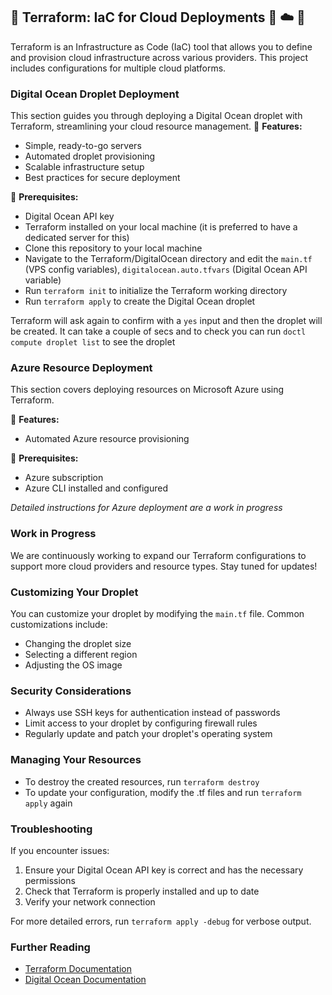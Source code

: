 ## 🤖 Terraform: IaC for Cloud Deployments 🚀 ☁️ 🐋

Terraform is an Infrastructure as Code (IaC) tool that allows you to define and provision cloud infrastructure across various providers. This project includes configurations for multiple cloud platforms.

### Digital Ocean Droplet Deployment

This section guides you through deploying a Digital Ocean droplet with Terraform, streamlining your cloud resource management.
🔧 **Features:**
- Simple, ready-to-go servers
- Automated droplet provisioning
- Scalable infrastructure setup
- Best practices for secure deployment

📝 **Prerequisites:**
- Digital Ocean API key
- Terraform installed on your local machine (it is preferred to have a dedicated server for this)
- Clone this repository to your local machine
- Navigate to the Terraform/DigitalOcean directory and edit the `main.tf` (VPS config variables), `digitalocean.auto.tfvars` (Digital Ocean API variable)
- Run `terraform init` to initialize the Terraform working directory
- Run `terraform apply` to create the Digital Ocean droplet

Terraform will ask again to confirm with a `yes` input and then the droplet will be created. It can take a couple of secs and to check you can run `doctl compute droplet list` to see the droplet

### Azure Resource Deployment

This section covers deploying resources on Microsoft Azure using Terraform.

🔧 **Features:**
- Automated Azure resource provisioning

📝 **Prerequisites:**
- Azure subscription
- Azure CLI installed and configured

*Detailed instructions for Azure deployment are a work in progress*

### Work in Progress

We are continuously working to expand our Terraform configurations to support more cloud providers and resource types. Stay tuned for updates!
### Customizing Your Droplet

You can customize your droplet by modifying the `main.tf` file. Common customizations include:
- Changing the droplet size
- Selecting a different region
- Adjusting the OS image

### Security Considerations

- Always use SSH keys for authentication instead of passwords
- Limit access to your droplet by configuring firewall rules
- Regularly update and patch your droplet's operating system

### Managing Your Resources

- To destroy the created resources, run `terraform destroy`
- To update your configuration, modify the .tf files and run `terraform apply` again

### Troubleshooting

If you encounter issues:
1. Ensure your Digital Ocean API key is correct and has the necessary permissions
2. Check that Terraform is properly installed and up to date
3. Verify your network connection

For more detailed errors, run `terraform apply -debug` for verbose output.

### Further Reading

- [Terraform Documentation](https://developer.hashicorp.com/terraform/docs)
- [Digital Ocean Documentation](https://docs.digitalocean.com/reference/terraform/)
